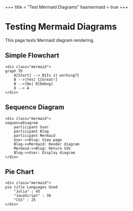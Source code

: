 +++
title = "Test Mermaid Diagrams"
hasmermaid = true
+++

# Testing Mermaid Diagrams

This page tests Mermaid diagram rendering.

## Simple Flowchart

~~~
<div class="mermaid">
graph TD
    A[Start] --> B{Is it working?}
    B -->|Yes| C[Great!]
    B -->|No| D[Debug]
    D --> A
</div>
~~~

## Sequence Diagram

~~~
<div class="mermaid">
sequenceDiagram
    participant User
    participant Blog
    participant Mermaid
    User->>Blog: View page
    Blog->>Mermaid: Render diagram
    Mermaid->>Blog: Return SVG
    Blog->>User: Display diagram
</div>
~~~

## Pie Chart

~~~
<div class="mermaid">
pie title Languages Used
    "Julia" : 45
    "JavaScript" : 30
    "CSS" : 25
</div>
~~~